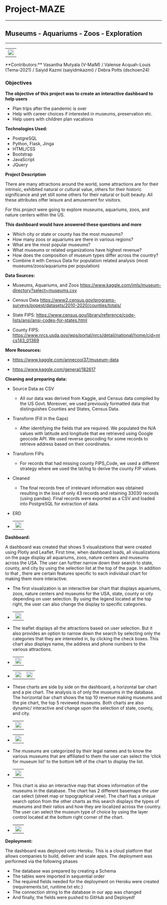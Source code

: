 # Project-MAZE

____________________________________________________

## Museums - Aquariums - Zoos - Exploration

___________________________________________________

<table><tr><td align="center"><img src="Images/img12.jpg" width="100%"></tr></td></table>
**Contributors:** Vasantha Mutyala (V-MalM) / Valense Acquah-Louis (Tema-2021) / Saiyid Kazmi (saiyidmkazmi)  / Debra Potts (dschoen24)

### Objectives
**The objective of this project was to create an interactive dashboard to help users**
* Plan trips after the pandemic is over
* Help with career choices if interested in museums, preservation etc.
* Help users with children plan vacations

**Technologies Used:**
* PostgreSQL
* Python, Flask, Jinga
* HTML/CSS
* Bootstrap
* JavaScript
* JQuery

**Project Description**

There are many attractions around the world, some attractions are for their intrinsic, exhibited natural or cultural value, others for their historic significance and yet still some others for their natural or built beauty. All these attributes offer leisure and amusement for visitors. 

For this project were going to explore museums, aquariums, zoos, and nature centers within the US.

**This dashboard would have answered these questions and more**
* Which city or state or county has the most museums? 
* How many zoos or aquariums are there in various regions? 
* What are the most popular museums?
* What museums or related organizations have highest revenue?
* How does the composition of museum types differ across the country?
* Combine it with Census Data for population related analysis (most museums/zoos/aquariums per     population)

**Data Sources:**
*	Museums, Aquariums, and Zoos
https://www.kaggle.com/imls/museum-directory?select=museums.csv
*	Census Data 
https://www2.census.gov/programs-surveys/popest/datasets/2010-2020/counties/totals/

*	State FIPS: 
https://www.census.gov/library/reference/code-lists/ansi/ansi-codes-for-states.html

*	County FIPS:
https://www.nrcs.usda.gov/wps/portal/nrcs/detail/national/home/cid=nrcs143_01369

**More Resources:**
* https://www.kaggle.com/annecool37/museum-data

* https://www.kaggle.com/general/182617

**Cleaning and preparing data:**
* Source Data as CSV
    * All our data was derived from Kaggle, and Census data compiled by the US Govt. Moreover, we used previously formatted data that distinguishes Counties and States, Census Data.   
* Transform (Fill in the Gaps)
    * After identifying the fields that are required. We populated the N/A values with latitude and longitude that we retrieved using Google geocode API. We used reverse geocoding for some records to retrieve address based on their coordinates. 
* Transform FIPs
	* For records that had missing county FIPS_Code, we used a different strategy where we used the lat/lng to derive the county FIP values.
* Cleaned
    * The final records free of irrelevant information was obtained resulting in the loss of only 43 records and retaining 33030 records (using pandas). Final records were exported as a CSV and loaded into PostgreSQL for extraction of data. 

* ERD
* <table><tr><td align="center"><img src="Images/ERD.jpg" width="100%"></tr></td></table>

**Dashboard:**

A dashboard was created that shows 5 visualizations that were created using Plotly and Leaflet. First time, when dashboard loads, all visualizations on the page display all aquariums, zoos, nature centers and museums across the USA. The user can further narrow down their search to state, county, and city by using the selection list at the top of the page. In addition to that , there are certain features specific to each individual chart for making them more interactive.

* The first visualization is an interactive bar chart that displays aquariums, zoos, nature centers and museums for the USA, state, county or city depending on user selection. By using the legend located at the top right, the user can also change the display to specific categories.  
* <table><tr><td align="center"><img src="Images/img1.jpg" width="100%"></tr></td></table>
    
* The leaflet displays all the attractions based on user selection. But it also provides an option to narrow down the search by selecting only the categories that they are interested in, by clicking the check boxes. This chart also displays name, the address and phone numbers to the various attractions.
* <table><tr><td align="center"><img src="Images/img2.jpg" width="100%"></tr></td></table>
* <table><tr><td align="center"><img src="Images/img6.jpg" width="100%"><td align="center"><img src="Images/img9.jpg" width="100%"></tr></table>
 
* These charts are side by side on the dashboard, a horizontal bar chart and a pie chart. The analysis is of only the museums in the database. The horizontal bar chart shows the top 10 revenue making museums and the pie chart, the top 5 reviewed museums. Both charts are also dynamic/ interactive and change upon the selection of state, county, and city.  

* <table><tr><td align="center"><img src="Images/img_rev1.jpg" width="100%"></tr></td></table>
* <table><tr><td align="center"><img src="Images/img_rev2.jpg" width="100%"></tr></td></table>

* The museums are categorized by their legal names and to know the various museums that are affiliated to them the user can select the ‘click for museum list’ to the bottom left of the chart to display the list.

* <table><tr><td align="center"><img src="Images/img8.jpg" width="100%"></tr></td></table>

* This chart is also an interactive map that shows information of the museums in the database. The chart has 2 different basemaps the user can select (street map or topographical view). The chart has a unique search option from the other charts as this search displays the types of museums and their ratios and how they are localized across the country. The user can select the museum type of choice by using the layer control located at the bottom right corner of the chart.

* <table><tr><td align="center"><img src="Images/img4.jpg" width="100%"></tr></td></table>

**Deployment:**

The dashboard was deployed onto Heroku. This is a cloud platform that allows companies to build, deliver and scale apps. The deployment was performed via the following phases
* The database was prepared by creating a Schema
* The tables were imported in sequential order
* The required fields needed for the deployment on Heroku were created (requirements.txt, runtime.txt etc.)
* The connection string to the database in our app was changed
* And finally, the fields were pushed to GitHub and Deployed! 